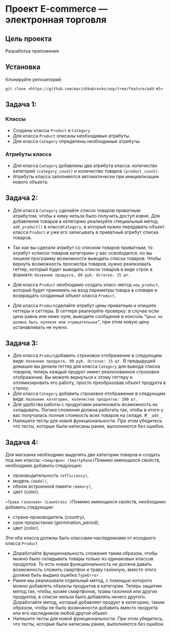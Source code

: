 # Проект  E-commerce  — электронная торговля

## Цель проекта

Разработка приложения 

## Установка
Клонируйте репозиторий:
    
    git clone <https://github.com/marishkabrovko/oop/tree/feature/add-#1>


## Задача 1:

### Классы
- Созданы классы `Product` и `Category`
- Для класса `Product` описаны необходимые атрибуты.
- Для класса `Category` определены необходимые атрибуты.

### Атрибуты класса
- Для класса `Category` добавлены два атрибута класса: количество категорий `(category_count)` и количество товаров `(product_count)`.
- Атрибуты класса заполняются автоматически при инициализации нового объекта.

## Задача 2:

- Для класса `Category` сделайте список товаров приватным атрибутом, чтобы к нему нельзя было получить доступ
извне. Для добавления товаров в категорию реализуйте специальный метод `add_product()` в классе`Category`, в который 
нужно передавать объект класса `Product` и уже его записывать в приватный атрибут списка товаров.

- Так как вы сделали атрибут со списком товаров приватным, то атрибут «список товаров категории» у вас освободился,
но вы лишили программу возможности выводить список товаров. Чтобы вернуть возможность просмотра товаров,
нужно реализовать геттер, который будет выводить список товаров в виде строк в формате:
`Название продукта, 80 руб. Остаток: 15 шт.`
- Для класса `Product` необходимо создать класс-метод `new_product`, который будет принимать на вход параметры
товара в словаре и возвращать созданный объект класса `Product`.
- Для класса `Product`сделайте атрибут цены приватным и опишите геттеры и сеттеры. В сеттере реализуйте проверку:
в случае если цена равна или ниже нуля, выводите сообщение в консоль 
`“Цена не должна быть нулевая или отрицательная”`, при этом новую цену устанавливать не нужно.

## Задача 3:
- Для класса `Product`добавить строковое отображение в следующем виде:
`Название продукта, 80 руб. Остаток: 15 шт.`
В предыдущей домашке вы делали геттер для класса `Category` для вывода списка товаров, 
теперь каждый продукт имеет реализованное строковое отображение. Вы можете вернуться к этому геттеру и оптимизировать 
его работу, просто преобразовав объект продукта в строку.
- Для класса `Category` добавить строковое отображение в следующем виде:
`Название категории, количество продуктов: 200 шт.`
- Для удобства работы с продуктами реализовать возможность их складывать. Логика сложения должна работать так, 
чтобы в итоге у вас получалась полная стоимость всех товаров на складе. #`__add__`
- Напишите тесты для новой функциональности. При этом убедитесь что тесты, которые были написаны ранее, выполняются без ошибок.

## Задача 4:
Для магазина необходимо выделить две категории товаров и создать под них классы:
`«Смартфон» (Smartphone)`Помимо имеющихся свойств, необходимо добавить следующие: 
- производительность `(efficiency)`, 
- модель `(model)`,
- объем встроенной памяти `(memory)`, 
- цвет (color). 

`«Трава газонная» (LawnGrass )`Помимо имеющихся свойств, необходимо добавить следующие:
- страна-производитель (country), 
- срок прорастания (germination_period), 
- цвет (color). 

Эти оба класса должны быть классами-наследниками от исходного класса `Product`

- Доработайте функциональность сложения таким образом, чтобы можно было складывать товары только из одинаковых классов продуктов.
То есть новая функциональность не должна давать возможность сложить смартфон и траву газонную, вместо этого должна быть выдана ошибка `TypeError `.
- Ранее мы реализовали отдельный метод, с помощью которого можно добавлять объекты продуктов в категории. Теперь защитим метод так, чтобы, кроме смартфонов, травы газонной или других продуктов, в список нельзя было добавлять ничего другого.
Доработайте метод, который добавляет продукт в категорию, таким образом, чтобы не было возможности добавить вместо продукта или его наследников любой другой объект.
- Напишите тесты для новой функциональности. При этом убедитесь, что тесты, которые были написаны ранее, выполняются без ошибок.
